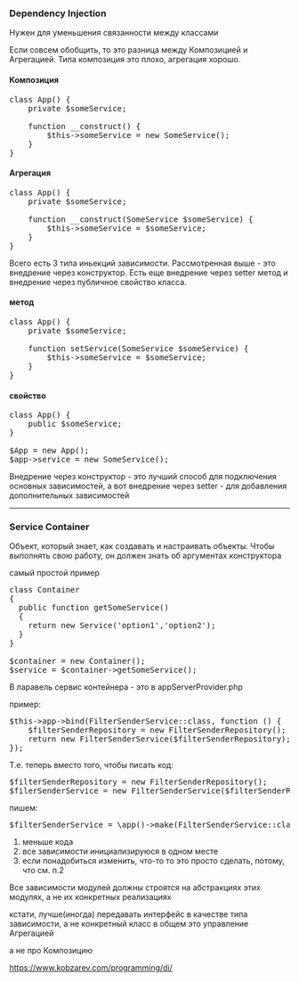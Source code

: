 ### Dependency Injection
Нужен для уменьшения связанности между классами

Если совсем обобщить, то это разница между Композицией и Агрегацией. Типа композиция это плохо, агрегация хорошо.

#### Композиция
<pre>
class App() {
    private $someService;

    function __construct() {
        $this->someService = new SomeService();
    }
} 
</pre>

#### Агрегация

<pre>
class App() {
    private $someService;

    function __construct(SomeService $someService) {
        $this->someService = $someService;
    }
} 
</pre>

Всего есть 3 типа иньекций зависимости. Рассмотренная выше - это внедрение через  конструктор.
Есть еще внедрение через setter метод и внедрение через публичное свойство класса.

#### метод
<pre>
class App() {
    private $someService;

    function setService(SomeService $someService) {
        $this->someService = $someService;
    }
} 
</pre>

#### свойство
<pre>
class App() {
    public $someService;
} 

$App = new App();
$app->service = new SomeService();
</pre>

Внедрение через конструктор - это лучший способ для подключения основных зависимостей, а вот внедрение через setter - для добавления дополнительных зависимостей

-----------------------------

### Service Container

Объект, который знает, как создавать и настраивать объекты. Чтобы выполнять свою работу, он должен знать об аргументах конструктора

самый простой пример

<pre>
class Container
{
  public function getSomeService()
  {
    return new Service('option1','option2');
  }
}

$container = new Container();
$service = $container->getSomeService();
</pre>

В ларавель сервис контейнера - это в appServerProvider.php

пример:
<pre>
$this->app->bind(FilterSenderService::class, function () {
    $filterSenderRepository = new FilterSenderRepository();
    return new FilterSenderService($filterSenderRepository);
});
</pre>

Т.е. теперь вместо того, чтобы писать код:

<pre>
$filterSenderRepository = new FilterSenderRepository();
$filerSenderService = new FilterSenderService($filterSenderRepository);
</pre>

пишем:
<pre>
$filterSenderService = \app()->make(FilterSenderService::class);
</pre>

1. меньше кода
2. все зависимости инициализируюся в одном месте
3. если понадобиться изменить, что-то то это просто сделать, потому, что см. п.2

Все зависимости модулей должны строятся на абстракциях этих модулях, а не их конкретных реализациях

кстати, лучше(иногда) передавать интерфейс в качестве типа зависимости, а не конкретный класс
в общем это управление Агрегацией

а не про Композицию 

https://www.kobzarev.com/programming/di/